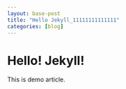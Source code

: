 ```yaml
---
layout: base-post
title: "Hello Jekyll_11111111111111"
categories: [blog]
---
```

# Hello! Jekyll!
  
  
  This is demo article.
